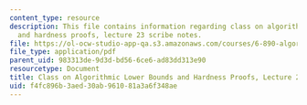 ```yaml
---
content_type: resource
description: This file contains information regarding class on algorithmic lower bounds
  and hardness proofs, lecture 23 scribe notes.
file: https://ol-ocw-studio-app-qa.s3.amazonaws.com/courses/6-890-algorithmic-lower-bounds-fun-with-hardness-proofs-fall-2014/f4fc896b3aed30ab961081a3a6f348ae_MIT6_890F14_Lec23.pdf
file_type: application/pdf
parent_uid: 983313de-9d3d-bd56-6ce6-ad83dd313e90
resourcetype: Document
title: Class on Algorithmic Lower Bounds and Hardness Proofs, Lecture 23 Scribe Notes
uid: f4fc896b-3aed-30ab-9610-81a3a6f348ae
---
```

